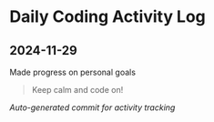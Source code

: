 # Daily Coding Activity Log

## 2024-11-29

Made progress on personal goals

> Keep calm and code on!

*Auto-generated commit for activity tracking*

